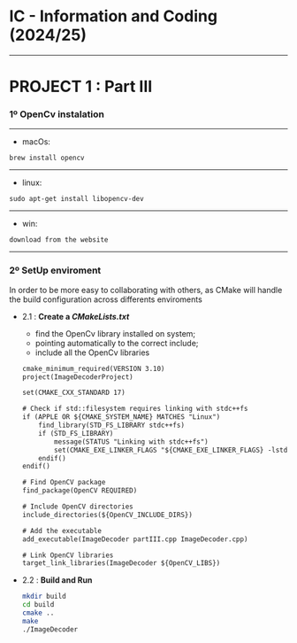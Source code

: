 # IC - Information and Coding (2024/25)
---
# PROJECT 1 : Part III

### **1º** OpenCv instalation

---
- macOs:
```
brew install opencv
```
---
- linux:
```
sudo apt-get install libopencv-dev
```
---
- win:
```
download from the website
```

---


### **2º** SetUp enviroment
In order to be more easy to collaborating with others, as CMake will handle the build configuration across differents enviroments

- 2.1 : **Create a *CMakeLists.txt***
    - find the OpenCv library installed on system;
    - pointing automatically to the correct include;
    - include all the OpenCv libraries

    ```txt
    cmake_minimum_required(VERSION 3.10)
    project(ImageDecoderProject)

    set(CMAKE_CXX_STANDARD 17)

    # Check if std::filesystem requires linking with stdc++fs
    if (APPLE OR ${CMAKE_SYSTEM_NAME} MATCHES "Linux")
        find_library(STD_FS_LIBRARY stdc++fs)
        if (STD_FS_LIBRARY)
            message(STATUS "Linking with stdc++fs")
            set(CMAKE_EXE_LINKER_FLAGS "${CMAKE_EXE_LINKER_FLAGS} -lstdc++fs")
        endif()
    endif()

    # Find OpenCV package
    find_package(OpenCV REQUIRED)

    # Include OpenCV directories
    include_directories(${OpenCV_INCLUDE_DIRS})

    # Add the executable
    add_executable(ImageDecoder partIII.cpp ImageDecoder.cpp)

    # Link OpenCV libraries
    target_link_libraries(ImageDecoder ${OpenCV_LIBS})
    ```

- 2.2 : **Build and Run**
    ```bash
    mkdir build
    cd build
    cmake ..
    make
    ./ImageDecoder
    ```


